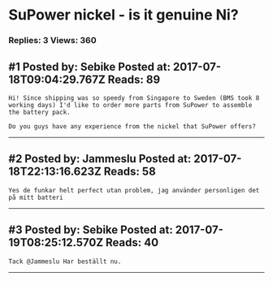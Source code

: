 # SuPower nickel - is it genuine Ni?

### Replies: 3 Views: 360

## \#1 Posted by: Sebike Posted at: 2017-07-18T09:04:29.767Z Reads: 89

```
Hi! Since shipping was so speedy from Singapore to Sweden (BMS took 8 working days) I'd like to order more parts from SuPower to assemble the battery pack. 

Do you guys have any experience from the nickel that SuPower offers?
```

---
## \#2 Posted by: Jammeslu Posted at: 2017-07-18T22:13:16.623Z Reads: 58

```
Yes de funkar helt perfect utan problem, jag använder personligen det på mitt batteri
```

---
## \#3 Posted by: Sebike Posted at: 2017-07-19T08:25:12.570Z Reads: 40

```
Tack @Jammeslu Har beställt nu.
```

---

